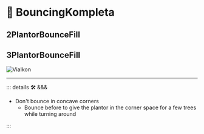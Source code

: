 # 🔻 <via>BouncingKompleta</via>

## 2PlantorBounceFill

## 3PlantorBounceFill

![ViaIkon](/BetaIkon/Via_Ikon.png)

---

<!-- =================================================== -->
<!-- =================================================== -->
<!-- =================================================== -->
<!-- =================================================== -->
<!-- =================================================== -->
::: details 🛠 <dev>&&&</dev>

- Don't bounce in concave corners
    - Bounce before to give the plantor in the corner space for a few trees while turning around

:::
